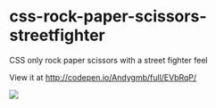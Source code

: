 # css-rock-paper-scissors-streetfighter
CSS only rock paper scissors with a street fighter feel


View it at http://codepen.io/Andygmb/full/EVbRqP/

![](U5KsZAI.gif)

